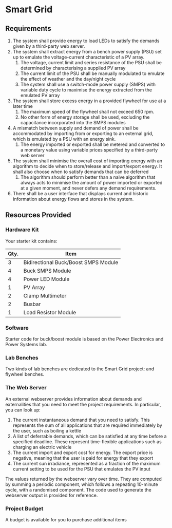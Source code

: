 # Smart Grid

## Requirements

1. The system shall provide energy to load LEDs to satisfy the demands given by a third-party web server.
2. The system shall extract energy from a bench power supply (PSU) set up to emulate the voltage-current characteristic of a PV array.
    1. The voltage, current limit and series resistance of the PSU shall be determined by characterising a supplied PV array
    2. The current limit of the PSU shall be manually modulated to emulate the effect of weather and the day/night cycle
    3. The system shall use a switch-mode power supply (SMPS) with variable duty cycle to maximise the energy extracted from the emulated PV array
3. The system shall store excess energy in a provided flywheel for use at a later time
    1. The maximum speed of the flywheel shall not exceed 650 rpm.
    2. No other form of energy storage shall be used, excluding the capacitance incorporated into the SMPS modules
4. A mismatch between supply and demand of power shall be accommodated by importing from or exporting to an external grid, which is emulated by a PSU with an energy sink.
    1. The energy imported or exported shall be metered and converted to a monetary value using variable prices specified by a third-party web server
5. The system shall minimise the overall cost of importing energy with an algorithm to decide when to store/release and import/export energy. It shall also choose when to satisfy demands that can be deferred
    1. The algorithm should perform better than a naive algorithm that always acts to minimise the amount of power imported or exported at a given moment, and never defers any demand requirements.
6. There shall be a user interface that displays current and historic information about energy flows and stores in the system.

## Resources Provided

### Hardware Kit

Your starter kit contains:

| Qty. | Item |
| ---- | ---- |
| 3    | Bidirectional Buck/Boost SMPS Module |
| 4    | Buck SMPS Module |
| 4    | Power LED Module |
| 1    | PV Array |
| 2    | Clamp Multimeter |
| 2    | Busbar |
| 1    | Load Resistor Module |

### Software

Starter code for buck/boost module is based on the Power Electronics and Power Systems lab. 

### Lab Benches

Two kinds of lab benches are dedicated to the Smart Grid project: and flywheel benches.

### The Web Server

An external webserver provides information about demands and externalities that you need to meet the project requirements. In particular, you can look up:

1. The current instantaneous demand that you need to satisfy. This represents the sum of all applications that are required immediately by the user, such as boiling a kettle
2. A list of deferrable demands, which can be satisfied at any time before a specified deadline. These represent time-flexible applications such as charging an electric vehicle
3. The current import and export cost for energy. The export price is negative, meaning that the user is paid for energy that they export
4. The current sun irradiance, represented as a fraction of the maximum current setting to be used for the PSU that emulates the PV input

The values returned by the webserver vary over time. They are computed by summing a periodic component, which follows a repeating 10-minute cycle, with a randomised component. The code used to generate the webserver output is provided for reference.

### Project Budget

A budget is available for you to purchase additional items